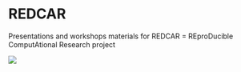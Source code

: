 # REDCAR
Presentations and workshops materials for REDCAR = REproDucible ComputAtional Research project

![](https://github.com/mikhailsirenko/REDCAR/tree/master/figures/project_idea.png)
